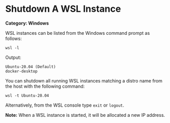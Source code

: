 # Shutdown A WSL Instance

__Category: Windows__

WSL instances can be listed from the Windows command prompt as follows:

```command
wsl -l
```

Output:

```command
Ubuntu-20.04 (Default)
docker-desktop
```

You can shutdown all running WSL instances matching a distro name from the host with the following command:

```command
wsl -t Ubuntu-20.04
```

Alternatively, from the WSL console type `exit` or `logout`.

__Note:__ When a WSL instance is started, it will be allocated a new IP address.
